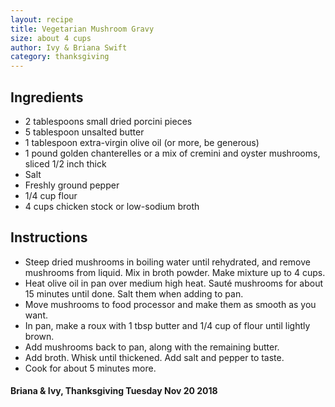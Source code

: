 ```yaml
---
layout: recipe
title: Vegetarian Mushroom Gravy
size: about 4 cups
author: Ivy & Briana Swift
category: thanksgiving
---
```

## Ingredients
- 2 tablespoons small dried porcini pieces
- 5 tablespoon unsalted butter
- 1 tablespoon extra-virgin olive oil (or more, be generous)
- 1 pound golden chanterelles or a mix of cremini and oyster mushrooms, sliced 1/2 inch thick
- Salt
- Freshly ground pepper
- 1/4 cup flour
- 4 cups chicken stock or low-sodium broth

## Instructions
- Steep dried mushrooms in boiling water until rehydrated, and remove mushrooms from liquid. Mix in broth powder. Make mixture up to 4 cups.
- Heat olive oil in pan over medium high heat. Sauté mushrooms for about 15 minutes until done. Salt them when adding to pan.
- Move mushrooms to food processor and make them as smooth as you want.
- In pan, make a roux with 1 tbsp butter and 1/4 cup of flour until lightly brown.
- Add mushrooms back to pan, along with the remaining butter.
- Add broth. Whisk until thickened. Add salt and pepper to taste.
- Cook for about 5 minutes more.

#### Briana & Ivy, Thanksgiving Tuesday Nov 20 2018
